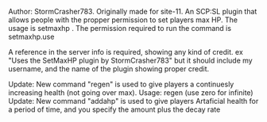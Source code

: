 Author: StormCrasher783. Originally made for site-11.
An SCP:SL plugin that allows people with the propper permission to set players max HP. The usage is setmaxhp <player> <health>.
The permission required to run the command is setmaxhp.use

A reference in the server info is required, showing any kind of credit. ex "Uses the SetMaxHP plugin by StormCrasher783" but it should include my username, and the name of the plugin showing proper credit.

Update: New command "regen" is used to give players a continuesly increasing health (not going over max). Usage: regen <playerId> <healthPerSecond> <duration> (use zero for infinite)
Update: New command "addahp" is used to give players Artaficial health for a period of time, and you specify the amount plus the decay rate

